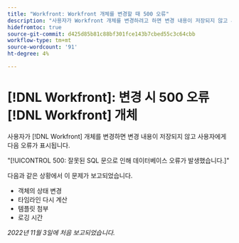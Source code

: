 ```yaml
---
title: "Workfront: Workfront 개체를 변경할 때 500 오류"
description: "사용자가 Workfront 개체를 변경하려고 하면 변경 내용이 저장되지 않고 사용자에게 오류가 표시됩니다."
hidefromtoc: true
source-git-commit: d425d85b81c88bf301fce143b7cbed55c3c64cbb
workflow-type: tm+mt
source-wordcount: '91'
ht-degree: 4%

---
```



# [!DNL Workfront]: 변경 시 500 오류 [!DNL Workfront] 개체

사용자가 [!DNL Workfront] 개체를 변경하면 변경 내용이 저장되지 않고 사용자에게 다음 오류가 표시됩니다.

&quot;[!UICONTROL 500: 잘못된 SQL 문으로 인해 데이터베이스 오류가 발생했습니다.]&quot;

다음과 같은 상황에서 이 문제가 보고되었습니다.

* 객체의 상태 변경
* 타임라인 다시 계산
* 템플릿 첨부
* 로깅 시간

_2022년 11월 3일에 처음 보고되었습니다._

